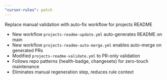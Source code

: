 ```yaml
---
"cursor-rules": patch
---
```


Replace manual validation with auto-fix workflow for projects README

- New workflow `projects-readme-update.yml` auto-generates README on main
- New workflow `projects-readme-auto-merge.yml` enables auto-merge on generated PRs  
- Modified `projects-readme-validate.yml` to PR-only validation
- Follows repo patterns (health-badge, changesets) for zero-touch maintenance
- Eliminates manual regeneration step, reduces rule context
